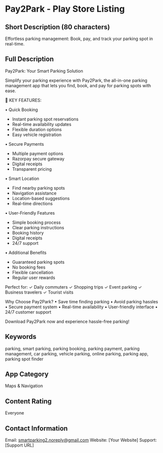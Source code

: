 # Pay2Park - Play Store Listing

## Short Description (80 characters)
Effortless parking management: Book, pay, and track your parking spot in real-time.

## Full Description
Pay2Park: Your Smart Parking Solution

Simplify your parking experience with Pay2Park, the all-in-one parking management app that lets you find, book, and pay for parking spots with ease.

🚗 KEY FEATURES:

• Quick Booking
- Instant parking spot reservations
- Real-time availability updates
- Flexible duration options
- Easy vehicle registration

• Secure Payments
- Multiple payment options
- Razorpay secure gateway
- Digital receipts
- Transparent pricing

• Smart Location
- Find nearby parking spots
- Navigation assistance
- Location-based suggestions
- Real-time directions

• User-Friendly Features
- Simple booking process
- Clear parking instructions
- Booking history
- Digital receipts
- 24/7 support

• Additional Benefits
- Guaranteed parking spots
- No booking fees
- Flexible cancellation
- Regular user rewards

Perfect for:
✓ Daily commuters
✓ Shopping trips
✓ Event parking
✓ Business travelers
✓ Tourist visits

Why Choose Pay2Park?
• Save time finding parking
• Avoid parking hassles
• Secure payment system
• Real-time availability
• User-friendly interface
• 24/7 customer support

Download Pay2Park now and experience hassle-free parking!

## Keywords
parking, smart parking, parking booking, parking payment, parking management, car parking, vehicle parking, online parking, parking app, parking spot finder

## App Category
Maps & Navigation

## Content Rating
Everyone

## Contact Information
Email: smartparking2.noreply@gmail.com
Website: [Your Website]
Support: [Support URL] 
